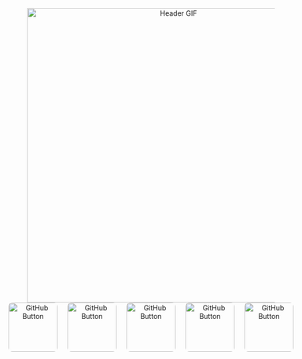 <div id="header" align="center">
  <picture>
    <!-- Light Themes -->
    <source srcset="assets/gif_light_vhs.gif" media="(prefers-color-scheme: light)">
    <!-- Dark Themes -->
    <source srcset="assets/gif_dark_vhs.gif" media="(prefers-color-scheme: dark)">
    <!-- Default GIF (Fallback) -->
    <img src="assets/gif_dark_vhs.gif" alt="Header GIF" style="width: 600px;">
  </picture>


  <div id="custom-buttons" align="center" style="display: flex; justify-content: center; gap: 20px;"
  <!-- GitHub Button as GIF -->
  <a href="https://sifmanos.github.io/" target="_blank">
    <img src="assets/gif_website.gif" width="100" alt="GitHub Button" style="border-radius: 8px;">
  </a>
  <a href="mailto:sifakis.em@gmail.com" target="_blank">
    <img src="assets/gif_mails.gif" width="100" alt="GitHub Button" style="border-radius: 8px;">
  </a>
  <a href="https://www.linkedin.com/in/sifmanos/" target="_blank">
    <img src="assets/gif_linkedin.gif" width="100" alt="GitHub Button" style="border-radius: 8px;">
  </a>
  <a href="https://www.behance.net/manossifakis1" target="_blank">
    <img src="assets/gif_behance.gif" width="100" alt="GitHub Button" style="border-radius: 8px;">
  </a>
  <a href="https://www.instagram.com/sifmanos_/" target="_blank">
    <img src="assets/gif_instagram.gif" width="100" alt="GitHub Button" style="border-radius: 8px;">
  </a>
</div>

